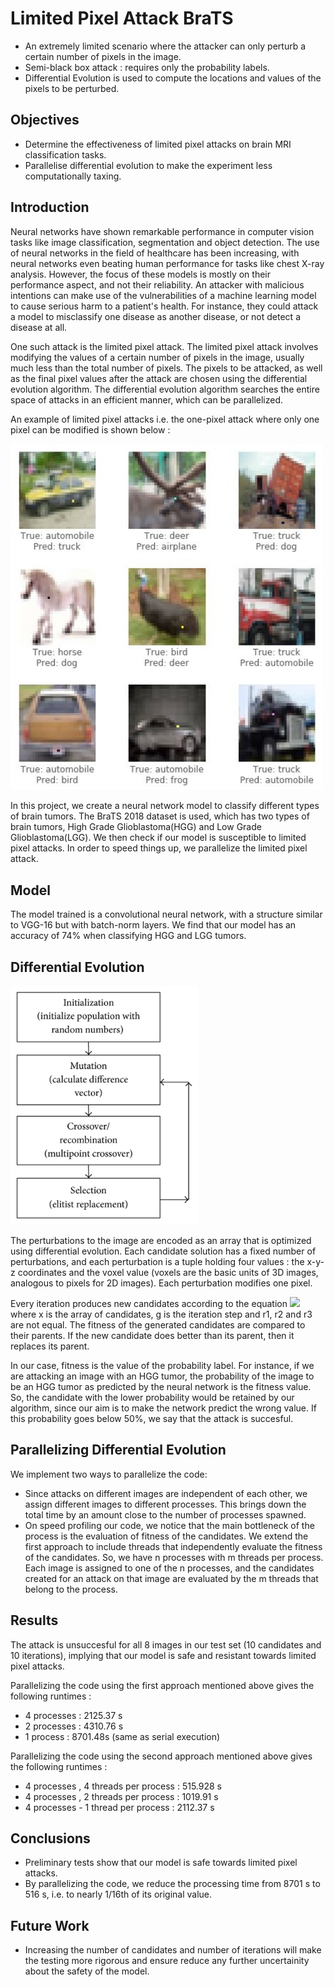 
# Limited Pixel Attack BraTS
- An extremely limited scenario where the attacker can only perturb a certain number of pixels in the image.
- Semi-black box attack : requires only the probability labels.
- Differential Evolution is used to compute the locations and values of the pixels to be perturbed.

## Objectives
- Determine the effectiveness of limited pixel attacks on brain MRI classification tasks.
- Parallelise differential evolution to make the experiment less computationally taxing.

## Introduction
Neural networks have shown remarkable performance in computer vision tasks like image classification, segmentation and object detection. The use of neural networks in the field of healthcare has been increasing, with neural networks even beating human performance for tasks like chest X-ray analysis. However, the focus of these models is mostly on their performance aspect, and not their reliability. An attacker with malicious intentions can make use of the vulnerabilities of a machine learning model to cause serious harm to a patient's health. For instance, they could attack a model to misclassify one disease as another disease, or not detect a disease at all.

One such attack is the limited pixel attack. The limited pixel attack involves modifying the values of a certain number of pixels in the image, usually much less than the total number of pixels. The pixels to be attacked, as well as the final pixel values after the attack are chosen using the differential evolution algorithm. The differential evolution algorithm searches the entire space of attacks in an efficient manner, which can be parallelized.

An example of limited pixel attacks i.e. the one-pixel attack where only one pixel can be modified is shown below :

<img width=500 src="./images/one-pix.jpg">


In this project, we create a neural network model to classify different types of brain tumors. The BraTS 2018 dataset is used, which has two types of brain tumors, High Grade Glioblastoma(HGG) and Low Grade Glioblastoma(LGG). We then check if our model is susceptible to limited pixel attacks. In order to speed things up, we parallelize the limited pixel attack.


## Model
The model trained is a convolutional neural network, with a structure similar to VGG-16 but with batch-norm layers. We find that our model has an accuracy of 74% when classifying HGG and LGG tumors.

## Differential Evolution
<img width=300 src="./images/de.png">

The perturbations to the image are encoded as an array that is optimized using differential evolution. Each candidate solution has a fixed number of perturbations, and each perturbation is a tuple holding four values : the x-y-z coordinates and the voxel value (voxels are the basic units of 3D images, analogous to pixels for 2D images). Each perturbation modifies one pixel.

Every iteration produces new candidates according to the equation <img src="https://render.githubusercontent.com/render/math?math=x_{i}(g %2B 1) = x_{r1}(g) %2B F(x_{r2}(g) - x_{r3}(g))"> where x is the array of candidates, g is the iteration step and r1, r2 and r3 are not equal. The fitness of the generated candidates are compared to their parents. If the new candidate does better than its parent, then it replaces its parent.

In our case, fitness is the value of the probability label. For instance, if we are attacking an image with an HGG tumor, the probability of the image to be an HGG tumor as predicted by the neural network is the fitness value. So, the candidate with the lower probability would be retained by our algorithm, since our aim is to make the network predict the wrong value. If this probability goes below 50%, we say that the attack is succesful.

## Parallelizing Differential Evolution

We implement two ways to parallelize the code:

- Since attacks on different images are independent of each other, we assign different images to different processes. This brings down the total time by an amount close to the number of processes spawned.
- On speed profiling our code, we notice that the main bottleneck of the process is the evaluation of fitness of the candidates. We extend the first approach to include threads that independently evaluate the fitness of the candidates. So, we have n processes with m threads per process. Each image is assigned to one of the n processes, and the candidates created for an attack on that image are evaluated by the m threads that belong to the process.

## Results

The attack is unsuccesful for all 8 images in our test set (10 candidates and 10 iterations), implying that our model is safe and resistant towards limited pixel attacks.

Parallelizing the code using the first approach mentioned above gives the following runtimes : 
- 4 processes : 2125.37 s
- 2 processes : 4310.76 s
- 1 process : 8701.48s (same as serial execution)

Parallelizing the code using the second approach mentioned above gives the following runtimes : 
- 4 processes , 4 threads per process : 515.928 s
- 4 processes , 2 threads per process : 1019.91 s
- 4 processes - 1 thread per process : 2112.37 s


## Conclusions

- Preliminary tests show that our model is safe towards limited pixel attacks.
- By parallelizing the code, we reduce the processing time from 8701 s to 516 s, i.e. to nearly 1/16th of its original value.

## Future Work

- Increasing the number of candidates and number of iterations will make the testing more rigorous and ensure reduce any further uncertainity about the safety of the model.

